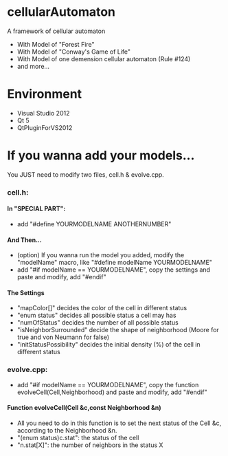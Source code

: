 cellularAutomaton
=================

A framework of cellular automaton<br />
- With Model of "Forest Fire"<br />
- With Model of "Conway's Game of Life"<br />
- With Model of one demension cellular automaton (Rule #124)
- and more...

# Environment
- Visual Studio 2012
- Qt 5
- QtPluginForVS2012

# If you wanna add your models...
You JUST need to modify two files, cell.h & evolve.cpp.

### cell.h:
#### In "SPECIAL PART": 
- add "#define YOURMODELNAME ANOTHERNUMBER"

#### And Then...
- (option) If you wanna run the model you added, modify the "modelName" macro, like "#define modelName YOURMODELNAME"
- add "#if modelName == YOURMODELNAME", copy the settings and paste and modify, add "#endif"

#### The Settings
- "mapColor[]" decides the color of the cell in different status
- "enum status" decides all possible status a cell may has
- "numOfStatus" decides the number of all possible status
- "isNeighborSurrounded" decide the shape of neighborhood (Moore for true and von Neumann for false)
- "initStatusPossibility" decides the initial density (%) of the cell in different status

### evolve.cpp:
- add "#if modelName == YOURMODELNAME", copy the function evolveCell(Cell,Neighborhood) and paste and modify, add "#endif"

#### Function evolveCell(Cell &c,const Neighborhood &n)
- All you need to do in this function is to set the next status of the Cell &c, according to the Neighborhood &n.
- "(enum status)c.stat": the status of the cell
- "n.stat[X]": the number of neighbors in the status X



